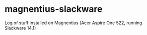 # magnentius-slackware
Log of stuff installed on Magnentius (Acer Aspire One 522, running Slackware 14.1)
